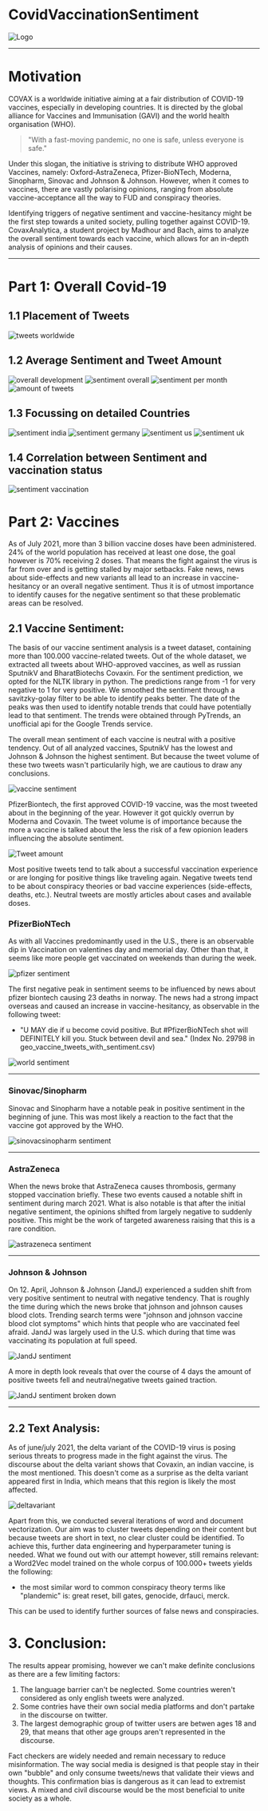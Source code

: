 CovidVaccinationSentiment
==============================

![Logo](https://github.com/Madhour/CovaxAnalytica/blob/main/docs/logo/CovaxAnalytica_darkmode.png?raw=true)

---
# Motivation
COVAX is a worldwide initiative aiming at a fair distribution of COVID-19 vaccines, especially in developing countries. It is directed by the global alliance for Vaccines and Immunisation (GAVI) and the world health organisation (WHO).
> "With a fast-moving pandemic, no one is safe, unless everyone is safe."

Under this slogan, the initiative is striving to distribute WHO approved Vaccines, namely: Oxford-AstraZeneca, Pfizer-BioNTech, Moderna, Sinopharm, Sinovac and Johnson & Johnson. 
However, when it comes to vaccines, there are vastly polarising opinions, ranging from absolute vaccine-acceptance all the way to FUD and conspiracy theories.

Identifying triggers of negative sentiment and vaccine-hesitancy might be the first step towards a united society, pulling together against COVID-19. CovaxAnalytica, a student project by Madhour and Bach, aims to analyze the overall sentiment towards each vaccine, which allows for an in-depth analysis of opinions and their causes.

---
# Part 1: Overall Covid-19

## 1.1 Placement of Tweets

![tweets worldwide](/docs/img/tweets_worldwide.png)

## 1.2 Average Sentiment and Tweet Amount

![overall development](/docs/img/sentiment.gif)
![sentiment overall](/docs/img/sentiment_overall.png)
![sentiment per month](/docs/img/sentiment_per_month.png)
![amount of tweets](/docs/img/amount_tweets.png)

## 1.3 Focussing on detailed Countries

![sentiment india](/docs/img/sentiment_india.png)
![sentiment germany](/docs/img/sentiment_germany.png)
![sentiment us](/docs/img/sentiment_us.png)
![sentiment uk](/docs/img/sentiment_uk.png)

## 1.4 Correlation between Sentiment and vaccination status

![sentiment vaccination](/docs/img/vaccine_sentiment.png)

# Part 2: Vaccines

As of July 2021, more than 3 billion vaccine doses have been administered. 24% of the world population has received at least one dose, the goal however is 70% receiving 2 doses. That means the fight against the virus is far from over and is getting stalled by major setbacks. Fake news, news about side-effects and new variants all lead to an increase in vaccine-hesitancy or an overall negative sentiment. Thus it is of utmost importance to identify causes for the negative sentiment so that these problematic areas can be resolved.

## 2.1 Vaccine Sentiment:
The basis of our vaccine sentiment analysis is a tweet dataset, containing more than 100.000 vaccine-related tweets. Out of the whole dataset, we extracted all tweets about WHO-approved vaccines, as well as russian SputnikV and BharatBiotechs Covaxin. For the sentiment prediction, we opted for the NLTK library in python. The predictions range from -1 for very negative to 1 for very positive.
We smoothed the sentiment through a savitzky-golay filter to be able to identify peaks better. The date of the peaks was then used to identify notable trends that could have potentially lead to that sentiment. The trends were obtained through PyTrends, an unofficial api for the Google Trends service.

The overall mean sentiment of each vaccine is neutral with a positive tendency. Out of all analyzed vaccines, SputnikV has the lowest and Johnson & Johnson the highest sentiment. But because the tweet volume of these two tweets wasn't particularily high, we are cautious to draw any conclusions. 

![vaccine sentiment](/docs/img/vaccine_sentiment.png)

PfizerBiontech, the first approved COVID-19 vaccine, was the most tweeted about in the beginning of the year. However it got quickly overrun by Moderna and Covaxin. The tweet volume is of importance because the more a vaccine is talked about the less the risk of a few opionion leaders influencing the absolute sentiment.

![Tweet amount](/docs/img/tweet_amount.gif)

Most positive tweets tend to talk about a successful vaccination experience or are longing for positive things like traveling again. Negative tweets tend to be about conspiracy theories or bad vaccine experiences (side-effects, deaths, etc.). Neutral tweets are mostly articles about cases and available doses.


### PfizerBioNTech
As with all Vaccines predominantly used in the U.S., there is an observable dip in Vaccination on valentines day and memorial day. Other than that, it seems like more people get vaccinated on weekends than during the week. 

![pfizer sentiment](/docs/img/pfizerbiontech_sentiment.png)

The first negative peak in sentiment seems to be influenced by news about pfizer biontech causing 23 deaths in norway. The news had a strong impact overseas and caused an increase in vaccine-hesitancy, as observable in the following tweet:
- "U MAY die if u become covid positive. But #PfizerBioNTech shot will DEFINITELY kill you. Stuck between devil and sea." (Index No. 29798 in geo_vaccine_tweets_with_sentiment.csv)

![world sentiment](/docs/img/world_sentiment.png)

---
### Sinovac/Sinopharm
Sinovac and Sinopharm have a notable peak in positive sentiment in the beginning of june. This was most likely a reaction to the fact that the vaccine got approved by the WHO. 

![sinovacsinopharm sentiment](/docs/img/sino_sentiment.png)

---
### AstraZeneca
When the news broke that AstraZeneca causes thrombosis, germany stopped vaccination briefly. These two events caused a notable shift in sentiment during march 2021. What is also notable is that after the initial negative sentiment, the opinions shifted from largely negative to suddenly positive. This might be the work of targeted awareness raising that this is a rare condition. 

![astrazeneca sentiment](/docs/img/astrazeneca_sentiment.png)

---
### Johnson & Johnson
On 12. April, Johnson & Johnson (JandJ) experienced a sudden shift from very positive sentiment to neutral with negative tendency. That is roughly the time during which the news broke that johnson and johnson causes blood clots. Trending search terms were "johnson and johnson vaccine blood clot symptoms" which hints that people who are vaccinated feel afraid. JandJ was largely used in the U.S. which during that time was vaccinating its population at full speed. 

![JandJ sentiment](/docs/img/jandj_sentiment.png)

A more in depth look reveals that over the course of 4 days the amount of positive tweets fell and neutral/negative tweets gained traction.

![JandJ sentiment broken down](/docs/img/jandj_sentiment_broken_down.png)

---
## 2.2 Text Analysis:

As of june/july 2021, the delta variant of the COVID-19 virus is posing serious threats to progress made in the fight against the virus. The discourse about the delta variant shows that Covaxin, an indian vaccine, is the most mentioned. This doesn't come as a surprise as the delta variant appeared first in India, which means that this region is likely the most affected.

![deltavariant](/docs/img/deltavariant.png)

Apart from this, we conducted several iterations of word and document vectorization. Our aim was to cluster tweets depending on their content but because tweets are short in text, no clear cluster could be identified. To achieve this, further data engineering and hyperparameter tuning is needed. 
What we found out with our attempt however, still remains relevant: a Word2Vec model trained on the whole corpus of 100.000+ tweets yields the following:
- the most similar word to common conspiracy theory terms like "plandemic" is: great reset, bill gates, genocide, drfauci, merck. 

This can be used to identify further sources of false news and conspiracies. 

# 3. Conclusion:

The results appear promising, however we can't make definite conclusions as there are a few limiting factors:
1. The language barrier can't be neglected. Some countries weren't considered as only english tweets were analyzed. 
2. Some contries have their own social media platforms and don't partake in the discourse on twitter.
3. The largest demographic group of twitter users are betwen ages 18 and 29, that means that other age groups aren't represented in the discourse.

Fact checkers are widely needed and remain necessary to reduce misinformation. The way social media is designed is that people stay in their own "bubble" and only consume tweets/news that validate their views and thoughts. This confirmation bias is dangerous as it can lead to extremist views. A mixed and civil discourse would be the most beneficial to unite society as a whole.
